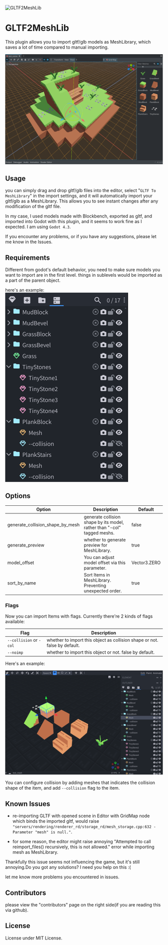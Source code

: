 ![GLTF2MeshLib](addons/gltf2meshlib/gltf2meshlib.svg)

# GLTF2MeshLib

This plugin allows you to import gltf/glb models as MeshLibrary, which saves a lot of time compared to manual importing.

![showcase](addons/gltf2meshlib/examples/imgs/showcase.png)

## Usage

you can simply drag and drop gltf/glb files into the editor, select "`GLTF To MeshLibrary`" in the import settings, and it will automatically import your gltf/glb as a MeshLibrary. This allows you to see instant changes after any modification of the gltf file.

In my case, I used models made with Blockbench, exported as gltf, and imported into Godot with this plugin, and it seems to work fine as I expected. I am using `Godot 4.3`.

If you encounter any problems, or if you have any suggestions, please let me know in the Issues.

## Requirements

Different from godot's default behavior, you need to make sure models you want to import are in the first level. things in sublevels would be imported as a part of the parent object.

here's an example:
![example](addons/gltf2meshlib/examples/imgs/structure_example.png)

## Options

| Option                           | Description                                                             | Default      |
| -------------------------------- | ----------------------------------------------------------------------- | ------------ |
| generate_collision_shape_by_mesh | generate collision shape by its model, rather than "-col" tagged meshs. | false        |
| generate_preview                 | whether to generate preview for MeshLibrary.                            | true         |
| model_offset                     | You can adjust model offset via this parameter.                         | Vector3.ZERO |
| sort_by_name                     | Sort Items in MeshLibrary. Preventing unexpected order.                 | true         |

### Flags

Now you can import Items with flags. Currently there're 2 kinds of flags available:

| Flag                    | Description                                                                |
| ----------------------- | -------------------------------------------------------------------------- |
| `--collision` or `-col` | whether to import this object as collision shape or not. false by default. |
| `--noimp`               | whether to import this object or not. false by default.                    |

Here's an example:

![example_edit_label](addons/gltf2meshlib/examples/imgs/label_example.png)

You can configure collision by adding meshes that indicates the collision shape of the item, and add `--collision` flag to the item.

## Known Issues

- re-importing GLTF with opened scene in Editor with GridMap node which binds the imported gltf, would raise `"servers/rendering/renderer_rd/storage_rd/mesh_storage.cpp:632 - Parameter "mesh" is null."`.

- for some reason, the editor might raise annoying "Attempted to call reimport_files() recursively, this is not allowed." error while importing mesh as MeshLibrary.

Thankfully this issue seems not influencing the game, but it's still annoying.Do you got any solutions? I need you help on this :(

let me know more problems you encountered in issues.

## Contributors

please view the "contributors" page on the right side(if you are reading this via github).

## License

License under MIT License.

